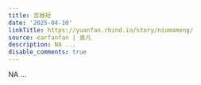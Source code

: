 ```yaml
---
title: 苦昼短
date: '2025-04-10'
linkTitle: https://yuanfan.rbind.io/story/niumameng/
source: earfanfan | 袁凡
description: NA ...
disable_comments: true
---
```

NA ...